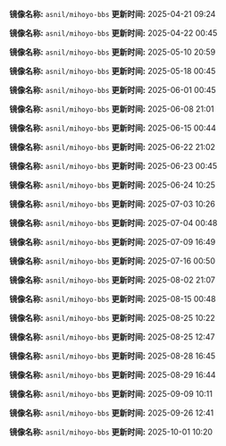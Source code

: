 **镜像名称:** `asnil/mihoyo-bbs`
**更新时间:** 2025-04-21 09:24

**镜像名称:** `asnil/mihoyo-bbs`
**更新时间:** 2025-04-22 00:45

**镜像名称:** `asnil/mihoyo-bbs`
**更新时间:** 2025-05-10 20:59

**镜像名称:** `asnil/mihoyo-bbs`
**更新时间:** 2025-05-18 00:45

**镜像名称:** `asnil/mihoyo-bbs`
**更新时间:** 2025-06-01 00:45

**镜像名称:** `asnil/mihoyo-bbs`
**更新时间:** 2025-06-08 21:01

**镜像名称:** `asnil/mihoyo-bbs`
**更新时间:** 2025-06-15 00:44

**镜像名称:** `asnil/mihoyo-bbs`
**更新时间:** 2025-06-22 21:02

**镜像名称:** `asnil/mihoyo-bbs`
**更新时间:** 2025-06-23 00:45

**镜像名称:** `asnil/mihoyo-bbs`
**更新时间:** 2025-06-24 10:25

**镜像名称:** `asnil/mihoyo-bbs`
**更新时间:** 2025-07-03 10:26

**镜像名称:** `asnil/mihoyo-bbs`
**更新时间:** 2025-07-04 00:48

**镜像名称:** `asnil/mihoyo-bbs`
**更新时间:** 2025-07-09 16:49

**镜像名称:** `asnil/mihoyo-bbs`
**更新时间:** 2025-07-16 00:50

**镜像名称:** `asnil/mihoyo-bbs`
**更新时间:** 2025-08-02 21:07

**镜像名称:** `asnil/mihoyo-bbs`
**更新时间:** 2025-08-15 00:48

**镜像名称:** `asnil/mihoyo-bbs`
**更新时间:** 2025-08-25 10:22

**镜像名称:** `asnil/mihoyo-bbs`
**更新时间:** 2025-08-25 12:47

**镜像名称:** `asnil/mihoyo-bbs`
**更新时间:** 2025-08-28 16:45

**镜像名称:** `asnil/mihoyo-bbs`
**更新时间:** 2025-08-29 16:44

**镜像名称:** `asnil/mihoyo-bbs`
**更新时间:** 2025-09-09 10:11

**镜像名称:** `asnil/mihoyo-bbs`
**更新时间:** 2025-09-26 12:41

**镜像名称:** `asnil/mihoyo-bbs`
**更新时间:** 2025-10-01 10:20

